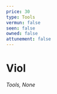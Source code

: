 ```yaml
---
price: 30
type: Tools
vermun: false
seen: false
owned: false
attunement: false
---
```

# Viol

*Tools, None*